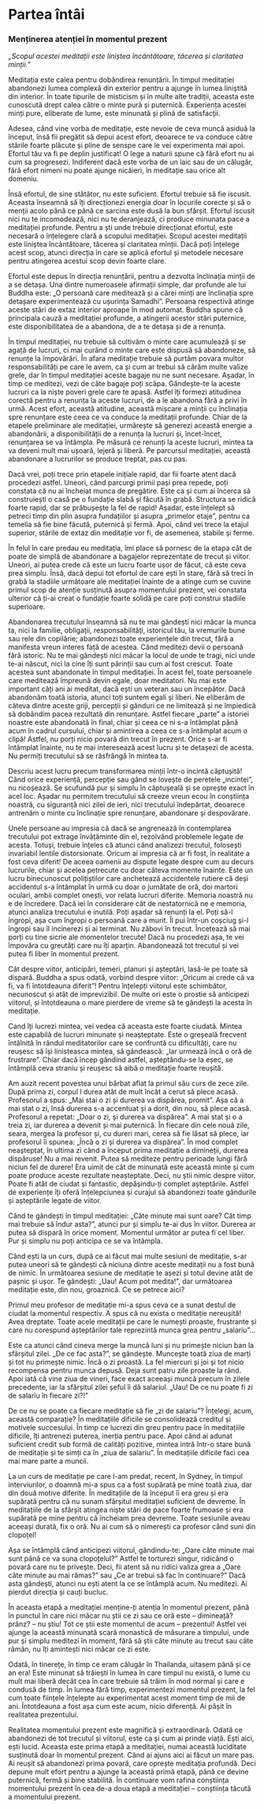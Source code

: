 # Partea întâi
### Menținerea atenției în momentul prezent

*„Scopul acestei meditații este liniștea încântătoare, tăcerea și claritatea minții.”*

Meditația este calea pentru dobândirea renunțării. În timpul meditației abandonezi lumea complexă din exterior pentru a ajunge în lumea liniștită din interior. În toate tipurile de misticism și în multe alte tradiții, aceasta este cunoscută drept calea către o minte pură și puternică. Experiența acestei minți pure, eliberate de lume, este minunată și plină de satisfacții.

Adesea, când vine vorba de meditație, este nevoie de ceva muncă asiduă la început, însă fii pregătit să depui acest efort, deoarece te va conduce către stările foarte plăcute și pline de senspe care le vei experimenta mai apoi. Efortul tău va fi pe deplin justificat! O lege a naturii spune că fără efort nu ai cum sa progresezi. Indiferent dacă este vorba de un laic sau de un călugăr, fără efort nimeni nu poate ajunge nicăieri, în meditație sau orice alt domeniu.

Însă efortul, de sine stătător, nu este suficient. Efortul trebuie să fie iscusit. Aceasta înseamnă să îți direcționezi energia doar în locurile corecte și să o menții acolo până ce până ce sarcina este dusă la bun sfârșit. Efortul iscusit nici nu te incomodează, nici nu te deranjează, ci produce minunata pace a meditației profunde. Pentru a ști unde trebuie direcționat efortul, este necesară o înțelegere clară a scopului meditației. Scopul acestei meditații este liniștea încântătoare, tăcerea și claritatea minții. Dacă poți înțelege acest scop, atunci direcția în care se aplică efortul și metodele necesare pentru atingerea acestui scop devin foarte clare.

Efortul este depus în direcția renunțării, pentru a dezvolta înclinația minții de a se detașa. Una dintre numeroasele afirmații simple, dar profunde ale lui Buddha este: „O persoană care meditează și a cărei minți are înclinația spre detașare experimentează cu ușurința Samadhi”. Persoana respectivă atinge aceste stări de extaz interior aproape în mod automat. Buddha spune că principala cauză a meditației profunde, a atingerii acestor stări puternice, este disponibilitatea de a abandona, de a te detașa și de a renunța.

În timpul meditației, nu trebuie să cultivăm o minte care acumulează și se agață de lucruri, ci mai curând o minte care este dispusă să abandoneze, să renunțe la împovărări. În afara meditație trebuie să purtăm povara multor responsabilități pe care le avem, ca și cum ar trebui să cărăm multe valize grele, dar în timpul meditației aceste bagaje nu ne sunt necesare. Așadar, în timp ce meditezi, vezi de câte bagaje poți scăpa. Gândește-te la aceste lucruri ca la niște poveri grele care te apasă. Astfel îți formezi atitudinea corectă pentru a renunța la aceste lucruri, de a le abandona fără a privi în urmă. Acest efort, această atitudine, această mișcare a minții cu înclinația spre renunțare este ceea ce va conduce la meditații profunde. Chiar de la etapele preliminare ale meditației, urmărește să generezi această energie a abandonării, a disponibilității de a renunța la lucruri și, încet-încet, renunțarea se va întâmpla. Pe măsură ce renunți la aceste lucruri, mintea ta va deveni mult mai ușoară, lejeră și liberă. Pe parcursul meditației, această abandonare a lucrurilor se produce treptat, pas cu pas.

Dacă vrei, poți trece prin etapele inițiale rapid, dar fii foarte atent dacă procedezi astfel. Uneori, când parcurgi primii pași prea repede, poți constata că nu ai încheiat munca de pregătire. Este ca și cum ai încerca să construiești o casă pe o fundație slabă și făcută în grabă. Structura se ridică foarte rapid, dar se prăbușește la fel de rapid! Așadar, este înțelept să petreci timp din plin asupra fundațiilor și asupra „primelor etaje”, pentru ca temelia să fie bine făcută, puternică și fermă. Apoi, când vei trece la etajul superior, stările de extaz din meditație vor fi, de asemenea, stabile și ferme.

În felul în care predau eu meditația, îmi place să pornesc de la etapa cât de poate de simplă de abandonare a bagajelor reprezentate de trecut și viitor. Uneori, ai putea crede că este un lucru foarte ușor de făcut, că este ceva prea simplu. Însă, dacă depui tot efortul de care ești în stare, fără să treci în grabă la stadiile următoare ale meditației înainte de a atinge cum se cuvine primul scop de atenție susținută asupra momentului prezent, vei constata ulterior că ți-ai creat o fundație foarte solidă pe care poți construi stadiile superioare.

Abandonarea trecutului înseamnă să nu te mai gândești nici măcar la munca ta, nici la familie, obligații, responsabilități, istoricul tău, la vremurile bune sau rele din copilărie; abandonezi toate experiențele din trecut, fără a manifesta vreun interes față de acestea. Când meditezi devii o persoană fără istoric. Nu te mai gândești nici măcar la locul de unde te tragi, nici unde te-ai născut, nici la cine îți sunt părinții sau cum ai fost crescut. Toate acestea sunt abandonate în timpul meditației. În acest fel, toate persoanele care meditează împreună devin egale, doar meditatori. Nu mai este important câți ani ai meditat, dacă ești un veteran sau un începător. Dacă abandonăm toată istoria, atunci toți suntem egali și liberi. Ne eliberăm de câteva dintre aceste griji, percepții și gânduri ce ne limitează și ne împiedică să dobândim pacea rezultată din renunțare. Astfel fiecare „parte” a istoriei noastre este abandonată în final, chiar și ceea ce ni s-a întâmplat până acum în cadrul cursului, chiar și amintirea a ceea ce s-a întâmplat acum o clipă! Astfel, nu porți nicio povară din trecut în prezent. Orice s-ar fi întâmplat înainte, nu te mai interesează acest lucru și te detașezi de acesta. Nu permiți trecutului să se răsfrângă în mintea ta.

Descriu acest lucru precum transformarea minții într-o incintă căptușită! Când orice experiență, percepție sau gând se lovește de peretele „incintei”, nu ricoșează. Se scufundă pur și simplu în căptușeală și se oprește exact în acel loc. Așadar nu permitem trecutului să creeze vreun ecou în conștiința noastră, cu siguranță nici zilei de ieri, nici trecutului îndepărtat, deoarece antrenăm o minte cu înclinație spre renunțare, abandonare și despovărare.

Unele persoane au impresia că dacă se angrenează în contemplarea trecutului pot extrage învățăminte din el, rezolvând problemele legate de acesta. Totuși, trebuie înțeles că atunci când analizezi trecutul, folosești invariabil lentile distorsionate. Oricum ai impresia că ar fi fost, în realitate a fost ceva diferit! De aceea oamenii au dispute legate despre cum au decurs lucrurile, chiar și acelea petrecute cu doar câteva momente înainte. Este un lucru binecunoscut polițiștilor care anchetează accidentele rutiere că deși accidentul s-a întâmplat în urmă cu doar o jumătate de oră, doi martori oculari, ambii complet onești, vor relata lucruri diferite. Memoria noastră nu e de încredere. Dacă iei în considerare cât de nestatornică ne e memoria, atunci analiza trecutului e inutilă. Poți așadar să renunți la el. Poți să-l îngropi, așa cum îngropi o persoană care a murit. Îl pui într-un coșciug și-l îngropi sau îl incinerezi și ai terminat. Nu zăbovi în trecut. Încetează să mai porți cu tine sicrie ale momentelor trecute! Dacă nu procedezi așa, te vei împovăra cu greutăți care nu îți aparțin. Abandonează tot trecutul și vei putea fi liber în momentul prezent.

Cât despre viitor, anticipări, temeri, planuri și așteptări, lasă-le pe toate să dispară. Buddha a spus odată, vorbind despre viitor: „Oricum ai crede că va fi, va fi întotdeauna diferit”! Pentru înțelepți viitorul este schimbător, necunoscut și atât de imprevizibil. De multe ori este o prostie să anticipezi viitorul, și întotdeauna o mare pierdere de vreme să te gândești la acesta în meditație.

Cand îți lucrezi mintea, vei vedea că aceasta este foarte ciudată. Mintea este capabilă de lucruri minunate și neașteptate. Este o greșeală frecvent întâlnită în rândul meditatorilor care se confruntă cu dificultăți, care nu reușesc să își linisteasca mintea, să gândească: „Iar urmează încă o oră de frustrare”. Chiar dacă încep gândind astfel, așteptându-se la eșec, se întâmplă ceva straniu și reușesc să aibă o meditație foarte reușită.

Am auzit recent povestea unui bărbat aflat la primul său curs de zece zile. După prima zi, corpul l durea atât de mult încât a cerut să plece acasă. Profesorul a spus: „Mai stai o zi și durerea va dispărea, promit”. Așa că a mai stat o zi, însă durerea s-a accentuat și a dorit, din nou, să plece acasă. Profesorul a repetat: „Doar o zi, și durerea va dispărea”. A mai stat și o a treia zi, iar durerea a devenit și mai puternică. În fiecare din cele nouă zile, seara, mergea la profesor și, cu dureri mari, cerea să fie lăsat să plece, iar profesorul îi spunea: „Încă o zi și durerea va dispărea”. În mod complet neașteptat, în ultima zi când a început prima meditație a dimineții, durerea dispăruse! Nu a mai revenit. Putea să mediteze pentru perioade lungi fără niciun fel de durere! Era uimit de cât de minunată este această minte și cum poate produce aceste rezultate neașteptate. Deci, nu știi nimic despre viitor. Poate fi atât de ciudat și fantastic, depășindu-ți complet așteptările. Astfel de experiențe îți oferă înțelepciunea și curajul să abandonezi toate gândurile și așteptările legate de viitor.

Când te gândești în timpul meditației: „Câte minute mai sunt oare? Cât timp mai trebuie să îndur asta?”, atunci pur și simplu te-ai dus în viitor. Durerea ar putea să dispară în orice moment. Momentul următor ar putea fi cel liber. Pur și simplu nu poți anticipa ce se va întâmpla.

Când ești la un curs, după ce ai făcut mai multe sesiuni de meditație, s-ar putea uneori să te gândești că niciuna dintre aceste meditații nu a fost bună de nimic. În următoarea sesiune de meditație te așezi și totul devine atât de pașnic și ușor. Te gândești: „Uau! Acum pot medita!”, dar următoarea meditație este, din nou, groaznică. Ce se petrece aici?

Primul meu profesor de meditație mi-a spus ceva ce a sunat destul de ciudat la momentul respectiv. A spus că nu exista o meditație nereușită! Avea dreptate. Toate acele meditații pe care le numești proaste, frustrante și care nu corespund așteptărilor tale reprezintă munca grea pentru „salariu”...

Este ca atunci când cineva merge la muncă luni și nu primește niciun ban la sfârșitul zilei. „De ce fac asta?”, se gândește. Muncește toată ziua de marți și tot nu primește nimic. Încă o zi proastă. La fel miercuri și joi și tot nicio recompensa pentru munca depusă. Deja sunt patru zile proaste la rând. Apoi iată că vine ziua de vineri, face exact aceeași muncă precum în zilele precedente, iar la sfârșitul zilei șeful îi dă salariul. „Uau! De ce nu poate fi zi de salariu în fiecare zi?!”

De ce nu se poate ca fiecare meditație să fie „zi de salariu”? Înțelegi, acum, această comparație? În meditațiile dificile se consolidează creditul și motivele succesului. În timp ce lucrezi din greu pentru pace în meditațiile dificile, îți antrenezi puterea, inerția pentru pace. Apoi când ai adunat suficient credit sub formă de calități pozitive, mintea intră într-o stare bună de meditație și te simți ca în „ziua de salariu”. În meditațiile dificile faci cea mai mare parte a muncii.

La un curs de meditație pe care l-am predat, recent, în Sydney, în timpul interviurilor, o doamnă mi-a spus ca a fost supărată pe mine toată ziua, dar din două motive diferite. În meditațiile de la început îi era greu și era supărată pentru că nu sunam sfârșitul meditației suficient de devreme. În meditațiile de la sfârșit atingea niște stări de pace foarte frumoase și era supărată pe mine pentru că încheiam prea devreme. Toate sesiunile aveau aceeași durată, fix o oră. Nu ai cum să o nimerești ca profesor când suni din clopoțel!

Așa se întâmplă când anticipezi viitorul, gândindu-te: „Oare câte minute mai sunt până ce va suna clopoțelul?” Astfel te torturezi singur, ridicând o povară care nu te privește. Deci, fii atent să nu ridici valiza grea a „Oare câte minute au mai rămas?” sau „Ce ar trebui să fac în continuare?” Dacă asta gândești, atunci nu ești atent la ce se întâmplă acum. Nu meditezi. Ai pierdut direcția și cauți bucluc.

În aceasta etapă a meditației menține-ți atenția în momentul prezent, până în punctul în care nici măcar nu știi ce zi sau ce oră este – dimineață? prânz? – nu știu! Tot ce știi este momentul de acum – prezentul! Astfel vei ajunge la această minunată scară monastică de măsurare a timpului, unde pur și simplu meditezi în moment, fără să știi câte minute au trecut sau câte rămân, nu îți amintești nici măcar ce zi este.

Odată, în tinerețe, în timp ce eram călugăr în Thailanda, uitasem până și ce an era! Este minunat să trăiești în lumea în care timpul nu există, o lume cu mult mai liberă decât cea în care trebuie să trăim în mod normal și care e condusă de timp. În lumea fără timp, experimentezi momentul prezent, la fel cum toate ființele înțelepte au experimentat acest moment timp de mii de ani. Întotdeauna a fost așa cum este acum, nicio diferență. Ai pășit în realitatea prezentului.

Realitatea momentului prezent este magnifică și extraordinară. Odată ce abandonezi de tot trecutul și viitorul, este ca și cum ai prinde viață. Ești aici, ești lucid. Aceasta este prima etapă a meditației, numai această luciditate susținută doar în momentul prezent. Când ai ajuns aici ai făcut un mare pas. Ai reușit să abandonezi prima povară, care oprește meditația profundă. Deci depune mult efort pentru a ajunge la această primă etapă, până ce devine puternică, fermă și bine stabilită. În continuare vom rafina conștiința momentului prezent în cea de-a doua etapă a meditației – conștiința tăcută a momentului prezent.
